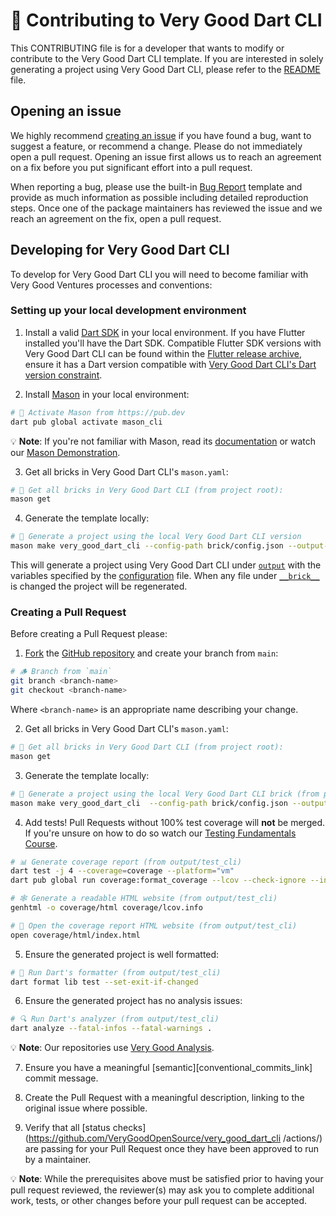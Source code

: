 # 🦄 Contributing to Very Good Dart CLI

This CONTRIBUTING file is for a developer that wants to modify or contribute to the Very Good Dart CLI template. If you are interested in solely generating a project using Very Good Dart CLI, please refer to the [README](README.md) file.

## Opening an issue

We highly recommend [creating an issue][bug_report_link] if you have found a bug, want to suggest a feature, or recommend a change. Please do not immediately open a pull request. Opening an issue first allows us to reach an agreement on a fix before you put significant effort into a pull request.

When reporting a bug, please use the built-in [Bug Report](https://github.com/VeryGoodOpenSource/very_good_dart_cli/issues/new/choose) template and provide as much information as possible including detailed reproduction steps. Once one of the package maintainers has reviewed the issue and we reach an agreement on the fix, open a pull request.

[bug_report_link]: https://github.com/VeryGoodOpenSource/very_good_dart_cli/issues

## Developing for Very Good Dart CLI

To develop for Very Good Dart CLI you will need to become familiar with Very Good Ventures processes and conventions:

### Setting up your local development environment

1. Install a valid [Dart SDK](https://dart.dev/get-dart) in your local environment. If you have Flutter installed you'll have the Dart SDK. Compatible Flutter SDK versions with Very Good Dart CLI can be found within the [Flutter release archive](https://docs.flutter.dev/release/archive), ensure it has a Dart version compatible with [Very Good Dart CLI's Dart version constraint](<brick/__brick__/{{project_name.snakeCase()}}/pubspec.yaml>).

2. Install [Mason](https://github.com/felangel/mason/tree/master/packages/mason_cli#installation) in your local environment:

```sh
# 🎯 Activate Mason from https://pub.dev
dart pub global activate mason_cli
```

💡 **Note**: If you're not familiar with Mason, read its [documentation](https://docs.brickhub.dev/) or watch our [Mason Demonstration](https://www.youtube.com/watch?v=G4PTjA6tpTU).

3. Get all bricks in Very Good Dart CLI's `mason.yaml`:

```sh
# 📂 Get all bricks in Very Good Dart CLI (from project root):
mason get
```

4. Generate the template locally:

```sh
# 🧱 Generate a project using the local Very Good Dart CLI version
mason make very_good_dart_cli --config-path brick/config.json --output-dir output --watch
```

This will generate a project using Very Good Dart CLI under [`output`](output) with the variables specified by the [configuration](brick/config.json) file. When any file under [`__brick__`](brick/__brick__/) is changed the project will be regenerated.

### Creating a Pull Request

Before creating a Pull Request please:

1. [Fork](https://docs.github.com/en/get-started/quickstart/contributing-to-projects) the [GitHub repository](https://github.com/VeryGoodOpenSource/very_good_dart_cli) and create your branch from `main`:

```sh
# 🪵 Branch from `main`
git branch <branch-name>
git checkout <branch-name>
```

Where `<branch-name>` is an appropriate name describing your change.

2. Get all bricks in Very Good Dart CLI's `mason.yaml`:

```sh
# 📂 Get all bricks in Very Good Dart CLI (from project root):
mason get
```

3. Generate the template locally:

```sh
# 🧱 Generate a project using the local Very Good Dart CLI brick (from project root)
mason make very_good_dart_cli  --config-path brick/config.json --output-dir output
```

4. Add tests! Pull Requests without 100% test coverage will **not** be merged. If you're unsure on how to do so watch our [Testing Fundamentals Course](https://www.youtube.com/watch?v=M_eZg-X789w&list=PLprI2satkVdFwpxo_bjFkCxXz5RluG8FY).

```sh
# 📊 Generate coverage report (from output/test_cli)
dart test -j 4 --coverage=coverage --platform="vm"
dart pub global run coverage:format_coverage --lcov --check-ignore --in=coverage --out=coverage/lcov.info --package="." --report-on="lib"

# 🕸️ Generate a readable HTML website (from output/test_cli)
genhtml -o coverage/html coverage/lcov.info

# 👀 Open the coverage report HTML website (from output/test_cli)
open coverage/html/index.html
```

5. Ensure the generated project is well formatted:

```sh
# 🧼 Run Dart's formatter (from output/test_cli)
dart format lib test --set-exit-if-changed
```

6. Ensure the generated project has no analysis issues:

```sh
# 🔍 Run Dart's analyzer (from output/test_cli)
dart analyze --fatal-infos --fatal-warnings .
```

💡 **Note**: Our repositories use [Very Good Analysis](https://github.com/VeryGoodOpenSource/very_good_analysis).

7. Ensure you have a meaningful [semantic][conventional_commits_link] commit message.

8. Create the Pull Request with a meaningful description, linking to the original issue where possible.

9. Verify that all [status checks](https://github.com/VeryGoodOpenSource/very_good_dart_cli /actions/) are passing for your Pull Request once they have been approved to run by a maintainer.

💡 **Note**: While the prerequisites above must be satisfied prior to having your pull request reviewed, the reviewer(s) may ask you to complete additional work, tests, or other changes before your pull request can be accepted.
